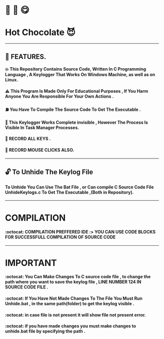 # :chocolate_bar: :tea: :yum:

# Hot Chocolate  :smiling_imp:

-------------------------------------------------------------------------------------------------------------------------


## :ghost: FEATURES.


#### :boom: This Repository Contains Source Code, Written In C Programming Language , A Keylogger That Works On Windows Machine, as well as on Linux.

#### :warning:  This Program Is Made Only For Educational Purposes , If You Harm Anyone You Are Responsible For Your Own Actions .

#### :fuelpump: You Have To Compile The Source Code To Get The Executable .

#### :star2: This Keylogger Works Complete invisible , However The Process Is Visible In Task Manager Processes.

#### :star2: RECORD ALL KEYS .

#### :star2: RECORD MOUSE CLICKS ALSO.


------------------------------------------------------------------------------------------

## :unlock: To Unhide The Keylog File 

#### To Unhide You Can Use The Bat File , or Can compile C Source Code File  UnhideKeylogs.c To Get The Executable ,(Both in Repository).



------------------------------------------------------------------------------------------------------------------------



# COMPILATION

#### :octocat: COMPILATION PREFFERED IDE :> YOU CAN USE CODE BLOCKS FOR SUCCESSFULL COMPILATION OF SOURCE CODE



-----------------------------------------------------------------------------------------------------------------


# IMPORTANT 

#### :octocat: You Can Make Changes To C source code file , to change the path where you want to save the keylog file , LINE NUMBER 124 IN SOURCE CODE FILE .  

#### :octocat: If You Have Not Made Changes To The File You Must Run Unhide.bat , in the same path(folder) to get the keylog visible .

#### :octocat: in case file is not present it will show file not present error.

#### :octocat: if you have made changes you must make changes to unhide.bat file by specifying the path .
